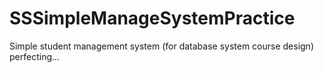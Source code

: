 # SSSimpleManageSystemPractice
Simple  student management system (for database system course design)
perfecting...
